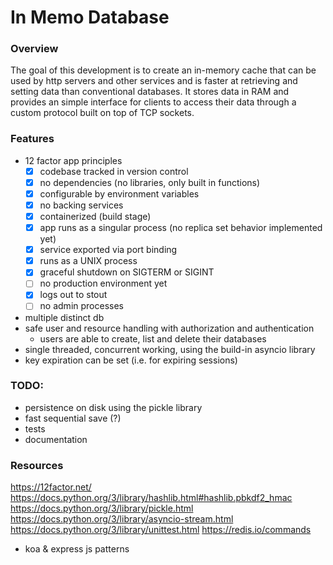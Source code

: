 # In Memo Database

### Overview

The goal of this development is to create an in-memory cache that can be used by http servers
and other services and is faster at retrieving and setting data than conventional databases.
It stores data in RAM and provides an simple interface for clients to access their data through
a custom protocol built on top of TCP sockets.

### Features

- 12 factor app principles
  - [x] codebase tracked in version control
  - [x] no dependencies (no libraries, only built in functions)
  - [x] configurable by environment variables
  - [x] no backing services
  - [x] containerized (build stage)
  - [x] app runs as a singular process (no replica set behavior implemented yet)
  - [x] service exported via port binding
  - [x] runs as a UNIX process
  - [x] graceful shutdown on SIGTERM or SIGINT
  - [ ] no production environment yet
  - [x] logs out to stout
  - [ ] no admin processes
- multiple distinct db
- safe user and resource handling with authorization and authentication
  - users are able to create, list and delete their databases
- single threaded, concurrent working, using the build-in asyncio library
- key expiration can be set (i.e. for expiring sessions)

### TODO:

- persistence on disk using the pickle library
- fast sequential save (?)
- tests
- documentation

### Resources

https://12factor.net/
https://docs.python.org/3/library/hashlib.html#hashlib.pbkdf2_hmac
https://docs.python.org/3/library/pickle.html
https://docs.python.org/3/library/asyncio-stream.html
https://docs.python.org/3/library/unittest.html
https://redis.io/commands
- koa & express js patterns